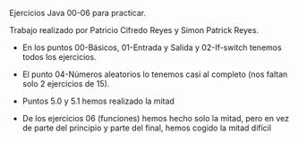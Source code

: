 Ejercicios Java 00-06 para practicar. 

Trabajo realizado por Patricio Cifredo Reyes y Simon Patrick Reyes.



* En los puntos 00-Básicos, 01-Entrada y Salida y 02-If-switch tenemos todos los ejercicios.

* El punto 04-Números aleatorios lo tenemos casi al completo (nos faltan solo 2 ejercicios de 15).

* Puntos 5.0 y 5.1 hemos realizado la mitad

* De los ejercicios 06 (funciones) hemos hecho solo la mitad, pero en vez de parte del principio y parte del final, hemos cogido la mitad difícil


